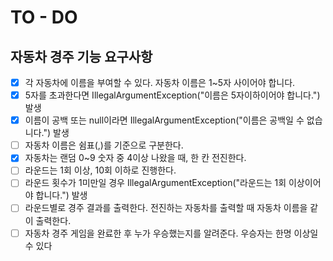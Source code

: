 # TO - DO
## 자동차 경주 기능 요구사항
- [x] 각 자동차에 이름을 부여할 수 있다. 자동차 이름은 1~5자 사이어야 합니다.
- [x] 5자를 초과한다면 IllegalArgumentException("이름은 5자이하이어야 합니다.") 발생
- [x] 이름이 공백 또는 null이라면 IllegalArgumentException("이름은 공백일 수 없습니다.") 발생
- [ ] 자동차 이름은 쉼표(,)를 기준으로 구분한다.
- [x] 자동차는 랜덤 0~9 숫자 중 4이상 나왔을 때, 한 칸 전진한다.
- [ ] 라운드는 1회 이상, 10회 이하로 진행한다.
- [ ] 라운드 횟수가 1미만일 경우 IllegalArgumentException("라운드는 1회 이상이어야 합니다.") 발생
- [ ] 라운드별로 경주 결과를 출력한다. 전진하는 자동차를 출력할 때 자동차 이름을 같이 출력한다.
- [ ] 자동차 경주 게임을 완료한 후 누가 우승했는지를 알려준다. 우승자는 한명 이상일 수 있다